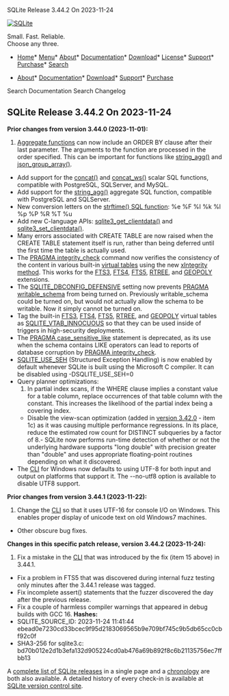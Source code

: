 




SQLite Release 3\.44\.2 On 2023\-11\-24




[![SQLite](../images/sqlite370_banner.gif)](../index.html)


Small. Fast. Reliable.  
Choose any three.


* [Home](../index.html)* [Menu](javascript:void(0))* [About](../about.html)* [Documentation](../docs.html)* [Download](../download.html)* [License](../copyright.html)* [Support](../support.html)* [Purchase](../prosupport.html)* [Search](javascript:void(0))




* [About](../about.html)* [Documentation](../docs.html)* [Download](../download.html)* [Support](../support.html)* [Purchase](../prosupport.html)






Search Documentation
Search Changelog







## SQLite Release 3\.44\.2 On 2023\-11\-24

**Prior changes from version 3\.44\.0 (2023\-11\-01\):**


1. [Aggregate functions](../lang_aggfunc.html) can now include an ORDER BY clause after their last
 parameter. The arguments to the function are processed in the order
 specified. This can be important for functions like
 [string\_agg()](../lang_aggfunc.html#group_concat) and [json\_group\_array()](../json1.html#jgrouparray).
- Add support for the [concat()](../lang_corefunc.html#concat) and [concat\_ws()](../lang_corefunc.html#concat_ws) scalar SQL functions,
 compatible with PostgreSQL, SQLServer, and MySQL.
- Add support for the [string\_agg()](../lang_aggfunc.html#group_concat) aggregate SQL function, compatible
 with PostgreSQL and SQLServer.
- New conversion letters on the [strftime() SQL function](../lang_datefunc.html#strftm): %e %F %I %k %l %p %P %R %T %u
- Add new C\-language APIs: [sqlite3\_get\_clientdata()](../c3ref/get_clientdata.html) and [sqlite3\_set\_clientdata()](../c3ref/get_clientdata.html).
- Many errors associated with CREATE TABLE are now raised when the CREATE TABLE statement
 itself is run, rather than being deferred until the first time the table is actually
 used.
- The [PRAGMA integrity\_check](../pragma.html#pragma_integrity_check) command now verifies the consistency of the
 content in various built\-in [virtual tables](../vtab.html) using the new [xIntegrity method](../vtab.html#xintegrity).
 This works for the [FTS3](../fts3.html), [FTS4](../fts3.html#fts4), [FTS5](../fts5.html), [RTREE](../rtree.html), and [GEOPOLY](../geopoly.html) extensions.
- The [SQLITE\_DBCONFIG\_DEFENSIVE](../c3ref/c_dbconfig_defensive.html#sqlitedbconfigdefensive) setting now prevents [PRAGMA writable\_schema](../pragma.html#pragma_writable_schema)
 from being turned on. Previously writable\_schema could be turned on, but would
 not actually allow the schema to be writable. Now it simply cannot be turned on.
- Tag the built\-in [FTS3](../fts3.html), [FTS4](../fts3.html#fts4), [FTS5](../fts5.html), [RTREE](../rtree.html), and [GEOPOLY](../geopoly.html) virtual tables as
 [SQLITE\_VTAB\_INNOCUOUS](../c3ref/c_vtab_constraint_support.html#sqlitevtabinnocuous) so that they can be used inside of triggers in
 high\-security deployments.
- The [PRAGMA case\_sensitive\_like](../pragma.html#pragma_case_sensitive_like) statement is deprecated, as its use when the
 schema contains LIKE operators can lead to reports of database corruption
 by [PRAGMA integrity\_check](../pragma.html#pragma_integrity_check).
- [SQLITE\_USE\_SEH](../compile.html#use_seh) (Structured Exception Handling) is now enabled by default whenever
 SQLite is built using the Microsoft C compiler. It can be disabled using
 \-DSQLITE\_USE\_SEH\=0
- Query planner optimizations:
	1. In partial index scans, if the WHERE clause implies a constant value for a table
	 column, replace occurrences of that table column with the constant. This
	 increases the likelihood of the partial index being a covering index.
	 - Disable the view\-scan optimization (added in [version 3\.42\.0](../releaselog/3_42_0.html) \- item 1c) 
	 as it was causing multiple performance regressions. In its place, reduce
	 the estimated row count for DISTINCT subqueries by a factor of 8\.- SQLite now performs run\-time detection of whether or not the underlying hardware
 supports "long double" with precision greater than "double" and uses appropriate
 floating\-point routines depending on what it discovered.
- The [CLI](../cli.html) for Windows now defaults to using UTF\-8 for both input
 and output on platforms that support it. The \-\-no\-utf8 option is available
 to disable UTF8 support.


**Prior changes from version 3\.44\.1 (2023\-11\-22\):**


1. Change the [CLI](../cli.html) so that it uses UTF\-16 for console I/O on Windows. This
 enables proper display of unicode text on old Windows7 machines.
- Other obscure bug fixes.


**Changes in this specific patch release, version 3\.44\.2 (2023\-11\-24\):**


1. Fix a mistake in the [CLI](../cli.html) that was introduced by the fix (item 15 above) in 3\.44\.1\.
- Fix a problem in FTS5 that was discovered during internal fuzz testing only
 minutes after the 3\.44\.1 release was tagged.
- Fix incomplete assert() statements that the fuzzer discovered the day after
 the previous release.
- Fix a couple of harmless compiler warnings that appeared in debug builds with GCC 16\.
**Hashes:**
- SQLITE\_SOURCE\_ID: 2023\-11\-24 11:41:44 ebead0e7230cd33bcec9f95d2183069565b9e709bf745c9b5db65cc0cbf92c0f
- SHA3\-256 for sqlite3\.c: bd70b012e2d1b3efa132d905224cd0ab476a69b892f8c6b21135756ec7ffbb13



A [complete list of SQLite releases](../changes.html)
 in a single page and a [chronology](../chronology.html) are both also available.
 A detailed history of every
 check\-in is available at
 [SQLite version control site](https://www.sqlite.org/src/timeline).






